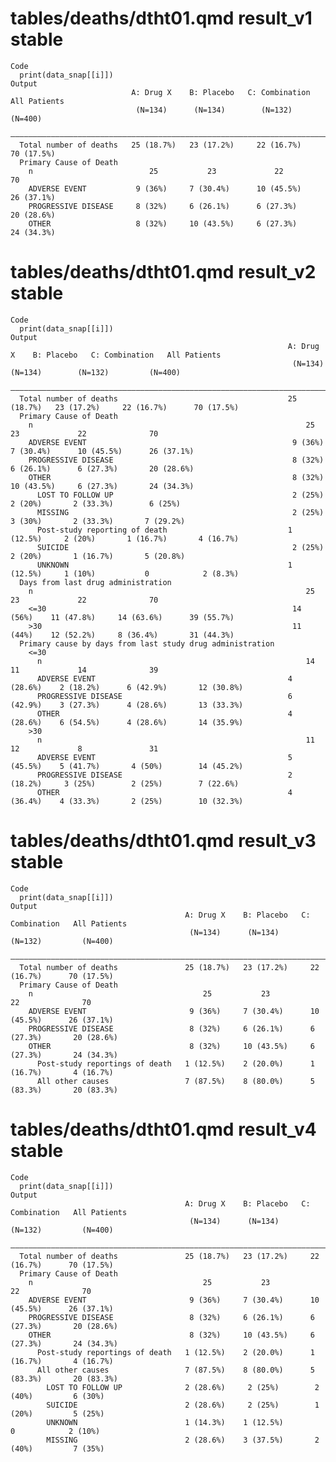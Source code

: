 # tables/deaths/dtht01.qmd result_v1 stable

    Code
      print(data_snap[[i]])
    Output
                               A: Drug X    B: Placebo   C: Combination   All Patients
                                (N=134)      (N=134)        (N=132)         (N=400)   
      ————————————————————————————————————————————————————————————————————————————————
      Total number of deaths   25 (18.7%)   23 (17.2%)     22 (16.7%)      70 (17.5%) 
      Primary Cause of Death                                                          
        n                          25           23             22              70     
        ADVERSE EVENT           9 (36%)     7 (30.4%)      10 (45.5%)      26 (37.1%) 
        PROGRESSIVE DISEASE     8 (32%)     6 (26.1%)      6 (27.3%)       20 (28.6%) 
        OTHER                   8 (32%)     10 (43.5%)     6 (27.3%)       24 (34.3%) 

# tables/deaths/dtht01.qmd result_v2 stable

    Code
      print(data_snap[[i]])
    Output
                                                                  A: Drug X    B: Placebo   C: Combination   All Patients
                                                                   (N=134)      (N=134)        (N=132)         (N=400)   
      ———————————————————————————————————————————————————————————————————————————————————————————————————————————————————
      Total number of deaths                                      25 (18.7%)   23 (17.2%)     22 (16.7%)      70 (17.5%) 
      Primary Cause of Death                                                                                             
        n                                                             25           23             22              70     
        ADVERSE EVENT                                              9 (36%)     7 (30.4%)      10 (45.5%)      26 (37.1%) 
        PROGRESSIVE DISEASE                                        8 (32%)     6 (26.1%)      6 (27.3%)       20 (28.6%) 
        OTHER                                                      8 (32%)     10 (43.5%)     6 (27.3%)       24 (34.3%) 
          LOST TO FOLLOW UP                                        2 (25%)      2 (20%)       2 (33.3%)        6 (25%)   
          MISSING                                                  2 (25%)      3 (30%)       2 (33.3%)       7 (29.2%)  
          Post-study reporting of death                           1 (12.5%)     2 (20%)       1 (16.7%)       4 (16.7%)  
          SUICIDE                                                  2 (25%)      2 (20%)       1 (16.7%)       5 (20.8%)  
          UNKNOWN                                                 1 (12.5%)     1 (10%)           0            2 (8.3%)  
      Days from last drug administration                                                                                 
        n                                                             25           23             22              70     
        <=30                                                       14 (56%)    11 (47.8%)     14 (63.6%)      39 (55.7%) 
        >30                                                        11 (44%)    12 (52.2%)     8 (36.4%)       31 (44.3%) 
      Primary cause by days from last study drug administration                                                          
        <=30                                                                                                             
          n                                                           14           11             14              39     
          ADVERSE EVENT                                           4 (28.6%)    2 (18.2%)      6 (42.9%)       12 (30.8%) 
          PROGRESSIVE DISEASE                                     6 (42.9%)    3 (27.3%)      4 (28.6%)       13 (33.3%) 
          OTHER                                                   4 (28.6%)    6 (54.5%)      4 (28.6%)       14 (35.9%) 
        >30                                                                                                              
          n                                                           11           12             8               31     
          ADVERSE EVENT                                           5 (45.5%)    5 (41.7%)       4 (50%)        14 (45.2%) 
          PROGRESSIVE DISEASE                                     2 (18.2%)     3 (25%)        2 (25%)        7 (22.6%)  
          OTHER                                                   4 (36.4%)    4 (33.3%)       2 (25%)        10 (32.3%) 

# tables/deaths/dtht01.qmd result_v3 stable

    Code
      print(data_snap[[i]])
    Output
                                           A: Drug X    B: Placebo   C: Combination   All Patients
                                            (N=134)      (N=134)        (N=132)         (N=400)   
      ————————————————————————————————————————————————————————————————————————————————————————————
      Total number of deaths               25 (18.7%)   23 (17.2%)     22 (16.7%)      70 (17.5%) 
      Primary Cause of Death                                                                      
        n                                      25           23             22              70     
        ADVERSE EVENT                       9 (36%)     7 (30.4%)      10 (45.5%)      26 (37.1%) 
        PROGRESSIVE DISEASE                 8 (32%)     6 (26.1%)      6 (27.3%)       20 (28.6%) 
        OTHER                               8 (32%)     10 (43.5%)     6 (27.3%)       24 (34.3%) 
          Post-study reportings of death   1 (12.5%)    2 (20.0%)      1 (16.7%)       4 (16.7%)  
          All other causes                 7 (87.5%)    8 (80.0%)      5 (83.3%)       20 (83.3%) 

# tables/deaths/dtht01.qmd result_v4 stable

    Code
      print(data_snap[[i]])
    Output
                                           A: Drug X    B: Placebo   C: Combination   All Patients
                                            (N=134)      (N=134)        (N=132)         (N=400)   
      ————————————————————————————————————————————————————————————————————————————————————————————
      Total number of deaths               25 (18.7%)   23 (17.2%)     22 (16.7%)      70 (17.5%) 
      Primary Cause of Death                                                                      
        n                                      25           23             22              70     
        ADVERSE EVENT                       9 (36%)     7 (30.4%)      10 (45.5%)      26 (37.1%) 
        PROGRESSIVE DISEASE                 8 (32%)     6 (26.1%)      6 (27.3%)       20 (28.6%) 
        OTHER                               8 (32%)     10 (43.5%)     6 (27.3%)       24 (34.3%) 
          Post-study reportings of death   1 (12.5%)    2 (20.0%)      1 (16.7%)       4 (16.7%)  
          All other causes                 7 (87.5%)    8 (80.0%)      5 (83.3%)       20 (83.3%) 
            LOST TO FOLLOW UP              2 (28.6%)     2 (25%)        2 (40%)         6 (30%)   
            SUICIDE                        2 (28.6%)     2 (25%)        1 (20%)         5 (25%)   
            UNKNOWN                        1 (14.3%)    1 (12.5%)          0            2 (10%)   
            MISSING                        2 (28.6%)    3 (37.5%)       2 (40%)         7 (35%)   


